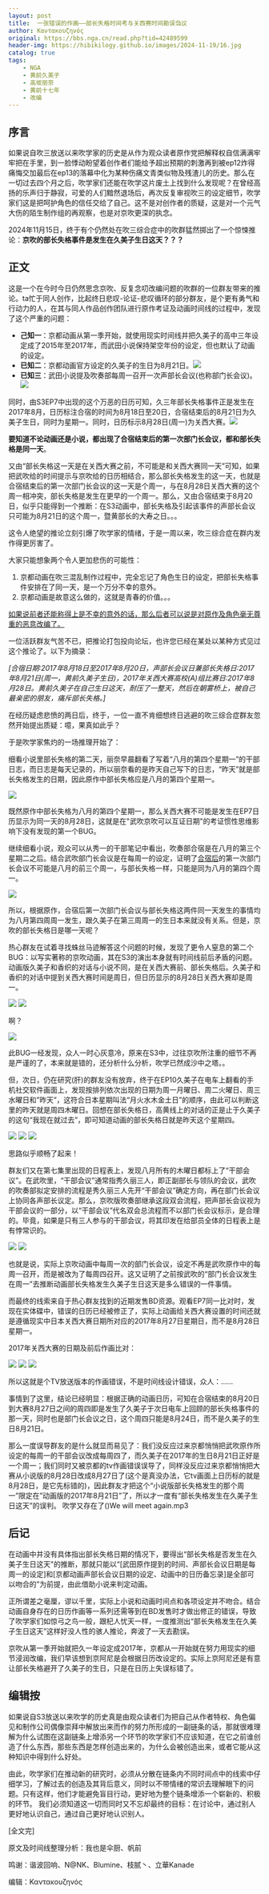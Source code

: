 ```yaml
---
layout: post
title:  一张错误的作画——部长失格时间考与关西赛时间勘误刍议
author: Καντακουζηνός
original: https://bbs.nga.cn/read.php?tid=42489599
header-img: https://hibikilogy.github.io/images/2024-11-19/16.jpg
catalog: true
tags:
    - NGA
    - 黄前久美子
    - 高坂丽奈
    - 黄前十七年
    - 改编
---
```

## 序言

如果说自吹三放送以来吹学家的历史是从作为观众读者原作党把解释权自信满满牢牢把在手里，到一脸悸动盼望着创作者们能给予超出预期的刺激再到被ep12炸得痛悔交加最后在ep13的落幕中化为某种伤痛文青类似物及残渣儿的历史。那么在一切过去四个月之后，吹学家们还能在吹学这片废土上找到什么发现呢？在曾经高扬的乐声归于静寂，可爱的人们黯然退场后，再次反复审视吹三的设定细节，吹学家们这是把呵护角色的信任交给了自己。这不是对创作者的质疑，这是对一个元气大伤的陌生制作组的再观察，也是对京吹更深的执念。

2024年11月15日，终于有个仍然处在吹三综合症中的吹群猛然掷出了一个惊悚推论：**京吹的部长失格事件是发生在久美子生日这天？？？**

## 正文

这是一个在今时今日仍然思念京吹、反复念叨改编问题的吹群的一位群友带来的推论。ta忙于同人创作，比起终日悲叹-论证-悲叹循环的部分群友，是个更有勇气和行动力的人，在其与同人作品创作团队进行原作考证及动画时间线的过程中，发现了这个严重的问题：

- **己知一**：京都动画从第一季开始，就使用现实时间线并把久美子的高中三年设定成了2015年至2017年，而武田小说保持架空年份的设定，但也默认了动画的设定。
- **已知二**：京都动画官方设定的久美子的生日为8月21日。![](/images/2024-11-19/2.jpg)
- **已知三**：武田小说提及吹奏部每周一召开一次声部长会议(也称部门长会议)。![](/images/2024-11-19/3.jpg)

同时，由S3EP7中出现的这个万恶的日历可知，久三年部长失格事件正是发生在2017年8月，日历标注合宿的时间为8月18日至20日，合宿结束后的8月21日为久美子生日，同时为星期一。同时，日历标示8月28日(周一)为关西大赛。![](/images/2024-11-19/18.jpg)

**要知道不论动画还是小说，都出现了合宿结束后的第一次部门长会议，都和部长失格是同一天**。

又由“部长失格这一天是在关西大赛之前，不可能是和关西大赛同一天”可知，如果把武吹给的时间提示与京吹给的日历相结合，那么部长失格发生的这一天，也就是合宿结束后的第一次部门长会议的这一天是个周一，与在8月28日关西大赛的这个周一相冲突，部长失格是发生在更早的一个周一。那么，又由合宿结束于8月20日，似乎只能得到一个推断：在S3动画中，部长失格及引起该事件的声部长会议只可能为8月21日的这个周一，暨黄部长的大寿之日。。。

这令人绝望的推论立刻引爆了吹学家的情绪，于是一周以来，吹三综合症在群内发作得更厉害了。

大家只能想象两个令人更加悲伤的可能性：

1. 京都动画在吹三混乱制作过程中，完全忘记了角色生日的设定，把部长失格事件安排在了同一天，是一个万分不幸的意外。
2. 京都动画是故意这么做的，这就是青春的价值。。。

<span style="text-decoration:underline">如果说前者还能称得上是不幸的意外的话，那么后者可以说是对原作及角色毫无尊重的恶意改编了。</span>

一位活跃群友气苦不已，把推论打包投向论坛，也许您已经在某处以某种方式见过这个推论了。以下为摘录：

*[合宿日期:2017年8月18日至2017年8月20日，声部长会议日兼部长失格日:2017年8月21日(周一，黄前久美子生日)，2017年关西大赛高校(A)组比赛日:2017年8月28日。黄前久美子在自己生日这天，耐压了一整天，然后在朝雾桥上，被自己最亲密的朋友，痛斥部长失格。]*

在经历疑虑悲愤的两日后，终于，一位一直不肯细想终日逃避的吹三综合症群友忽然开始提出质疑：噫，果真如此乎？

于是吹学家焦灼的一场推理开始了：

细看小说里部长失格的第二天，丽奈早晨翻看了写着“八月的第四个星期一”的干部日志，而日志是每天记录的，所以丽奈看的是昨天自己写下的日志，“昨天”就是部长失格发生的日期，因此原作中部长失格应是八月的第四个星期一。

![](/images/2024-11-19/6.jpg)

既然原作中部长失格为八月的第四个星期一，那么关西大赛不可能是发生在EP7日历显示为同一天的8月28日，这就是在"武吹京吹可以互证日期"的考证惯性思维影响下没有发现的第一个BUG。

继续细看小说，观众可以从秀一的干部笔记中看出，吹奏部合宿是在八月的第三个星期二之后。结合武吹部门长会议是在每周一的设定，证明了<span style="text-decoration:underline">合宿后</span>的第一次部门长会议不可能是八月的前三个周一，与部长失格一样，只能是同为八月的第四个周一。

![](/images/2024-11-19/7.jpg)

所以，根据原作，合宿后第一次部门长会议与部长失格这两件同一天发生的事情均为八月第四周周一发生，跟久美子在第三周周一的生日本来就没有关系。但是，京吹的部长失格日是哪一天呢？

热心群友在试着寻找蛛丝马迹解答这个问题的时候，发现了更令人窒息的第二个BUG：以写实著称的京吹动画，其在S3的演出本身就有时间线前后矛盾的问题。
动画版久美子和香织的对话与小说不同，是在关西大赛前、部长失格后。久美子和香织的对话中提到关西大赛时间是周日，但日历显示的8月28日关西大赛却是周一。

![](/images/2024-11-19/8.jpg)
![](/images/2024-11-19/9.jpg)

啊？

![](/images/2024-11-19/10.jpg)

此BUG一经发现，众人一时心灰意冷，原来在S3中，过往京吹所注重的细节不再是严谨的了，本来就是错的，还分析什么分析，吹学已然成沙中之塔。。

但，次日，仍在研究(肝)的群友没有放弃，终于在EP10久美子在电车上翻看的手机社交软件画面上，发现按排列依次出现的日期为周一月曜日、周二火曜日、周三水曜日和”昨天”，这符合日本星期叫法“月火水木金土日”的顺序，由此可以判断这里的昨天就是周四木曜日。回想在部长失格日，高黄线上的对话的正是止于久美子的这句“我现在就过去”，即可知道动画的部长失格日就是昨天这个星期四。

![](/images/2024-11-19/11.jpg)
![](/images/2024-11-19/12.jpg)
![](/images/2024-11-19/13.jpg)

思路似乎顺畅了起来！

群友们又在第七集里出现的日程表上，发现八月所有的木曜日都标上了“干部会议”。在武吹里，“干部会议”通常指秀久丽三人，即正副部长与领队的会议，武吹的吹奏部拟定安排的流程是秀久丽三人先开“干部会议”确定方向，再在部门长会议上协同各声部长议定。那么，京吹版吹奏部继承这段双会流程，把声部长会议视为干部会议的一部分，以“干部会议”代名双会总流程而不以部门长会议标示，是合理的。毕竟，如果是只有三人参与的干部会议，将其印发在给部员全体的日程表上是有悖常识的。

![](/images/2024-11-19/14.jpg)
![](/images/2024-11-19/15.jpg)

也就是说，实际上京吹动画中每周一次的部门长会议，设定不再是武吹原作中的每周一召开，而是被改为了每周四召开。这又证明了之前按武吹的“部门长会议发生在周一”去推断动画部长失格发生久美子生日这天是多么错误的一件事情。

而最终的线索来自于热心群友找到的近期发售BD资源。观看EP7同一比对时，发现在实体碟中，错误的日历已经被修正了，实际上动画给关西大赛设置的时间还就是遵循现实中日本关西大赛日期所对应的2017年8月27日星期日，而不是8月28日星期一。

2017年关西大赛的日期及前后作画比对：

![](/images/2024-11-19/17.jpg)
![](/images/2024-11-19/18.jpg)
![](/images/2024-11-19/4.jpg)

所以这就是个TV放送版本的作画错误，不是时间线设计错误，众人：……

事情到了这里，结论已经明显：根据正确的动画日历，可知在合宿结束的8月20日到大赛8月27日之间的周四即是发生了久美子于次日电车上回顾的部长失格事件的那一天，同时也是部门长会议之日，这个周四只能是8月24日，而不是久美子的生日8月21日。

那么一度误导群友的是什么就显而易见了：我们没反应过来京都悄悄把武吹原作所设定的每周一的干部会议改成每周四了，而久美子在2017年的生日8月21日正好是一个周一；我们同时又被京都的tv作画错误误导了，同样没反应过来京都悄悄把大赛从小说版的8月28日改成8月27日了(这个是真没办法，它tv画面上日历标的就是8月28日，是它先标错的)，因此群友才把这个“小说版部长失格发生的那个周一”限定在”动画版的2017年8月21日”了，所以才一度有“部长失格发生在久美子生日这天”的误判。
吹学又存在了()We will meet again.mp3

## 后记

在动画中并没有具体指出部长失格日期的情况下，要得出“部长失格是否发生在久美子生日这天"的推断，那就只能以“[武田原作提到的时间、声部长会议日期是每周一的设定]和[京都动画声部长会议日期的设定、动画中的日历备忘录]是全部可以吻合的”为前提，由此借助小说来判定动画。

正所谓差之毫厘，谬以千里，实际上小说和动画时间点和各项设定并不吻合。结合动画自身存在的日历作画等一系列还需等到在BD发售时才做出修正的错误，导致了吹学家们如惊弓之鸟一般，跟杞人忧天一样，一度推测出“部长失格发生在久美子生日这天”这样好没人性的骇人推论，奔波了一天去勘误。

京吹从第一季开始就把久一年设定成2017年，京都从一开始就在努力用现实的细节浸润改编，我们早该想到京阿尼是会根据日历改设定的。实际上京阿尼还是有意让部长失格避开了久美子的生日，只是在日历上失误标错了。

## 编辑按

如果说自S3放送以来吹学的历史真是由观众读者们为把自己从作者特权、角色偏见和制作公司偶像崇拜中解放出来而作的努力所形成的一副链条的话，那就很难理解为什么试图在这副链条上增添另一个环节的吹学家们不应该知道，在它之前谁创造了什么东西，那些东西是怎样创造出来的，为什么会被创造出来，或者它能从这种知识中得到什么好处。

由此，吹学家们在推动新的研究时，必须从分散在链条内不同时间点中的线索中仔细学习，了解过去的创造及其背后意义，同时以不带情绪的常识去理解眼下的问题。只有这样，他们才能避免盲目行动，更好地为整个链条增添一个崭新的、积极的环节。 我们必须知道这一切而同时又不忘却最终的目标：在讨论中，通过别人更好地认识自己，通过自己更好地认识别人。

[全文完]

原文及时间线整理分析：我也是伞厨、帆前

鸣谢：谐波回响、N@NK、Blumine、枝腻丶、立華Kanade

编辑：Καντακουζηνός
